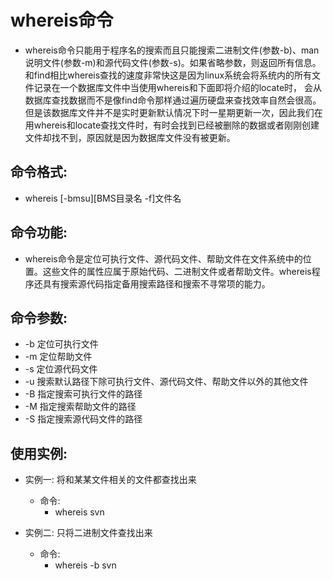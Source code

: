 # whereis命令
  - whereis命令只能用于程序名的搜索而且只能搜索二进制文件(参数-b)、man说明文件(参数-m)和源代码文件(参数-s)。如果省略参数，则返回所有信息。和find相比whereis查找的速度非常快这是因为linux系统会将系统内的所有文件记录在一个数据库文件中当使用whereis和下面即将介绍的locate时，
  会从数据库查找数据而不是像find命令那样通过遍历硬盘来查找效率自然会很高。但是该数据库文件并不是实时更新默认情况下时一星期更新一次，因此我们在用whereis和locate查找文件时，有时会找到已经被删除的数据或者刚刚创建文件却找不到，原因就是因为数据库文件没有被更新。

## 命令格式:
  - whereis [-bmsu][BMS目录名 -f]文件名

## 命令功能:
  - whereis命令是定位可执行文件、源代码文件、帮助文件在文件系统中的位置。这些文件的属性应属于原始代码、二进制文件或者帮助文件。whereis程序还具有搜索源代码指定备用搜索路径和搜索不寻常项的能力。

## 命令参数:
  - -b 定位可执行文件
  - -m 定位帮助文件
  - -s 定位源代码文件
  - -u 搜索默认路径下除可执行文件、源代码文件、帮助文件以外的其他文件
  - -B 指定搜索可执行文件的路径
  - -M 指定搜索帮助文件的路径
  - -S 指定搜索源代码文件的路径

## 使用实例:
  - 实例一: 将和某某文件相关的文件都查找出来
    - 命令:
      - whereis svn
  
  - 实例二: 只将二进制文件查找出来
    - 命令:
      - whereis -b svn